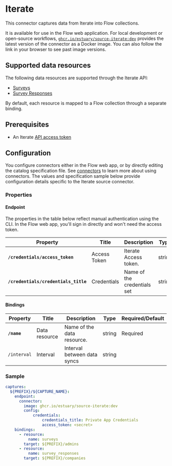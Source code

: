 
# Iterate

This connector captures data from Iterate into Flow collections.

It is available for use in the Flow web application. For local development or open-source workflows, [`ghcr.io/estuary/source-iterate:dev`](https://ghcr.io/estuary/source-iterate:dev) provides the latest version of the connector as a Docker image. You can also follow the link in your browser to see past image versions.

## Supported data resources

The following data resources are supported through the Iterate API:

* [Surveys](https://iterate.docs.apiary.io/#reference/0//surveys)
* [Survey Responses](https://iterate.docs.apiary.io/#reference/0//surveys/{id}/responses)

By default, each resource is mapped to a Flow collection through a separate binding.

## Prerequisites

* An Iterate [API access token](https://iterate.docs.apiary.io/#introduction/overview/authentication)

## Configuration

You configure connectors either in the Flow web app, or by directly editing the catalog specification file.
See [connectors](../../../concepts/connectors.md#using-connectors) to learn more about using connectors. The values and specification sample below provide configuration details specific to the Iterate source connector.

### Properties

#### Endpoint

The properties in the table below reflect manual authentication using the CLI. In the Flow web app,
you'll sign in directly and won't need the access token.

| Property | Title | Description | Type | Required/Default |
|---|---|---|---|---|
| **`/credentials/access_token`** | Access Token | Iterate Access token. | string | Required |
| **`/credentials/credentials_title`** | Credentials | Name of the credentials set | string | Required, `"Private App Credentials"` |


#### Bindings

| Property | Title | Description | Type | Required/Default |
|---|---|---|---|---|
| **`/name`** | Data resource | Name of the data resource. | string | Required |
| `/interval` | Interval | Interval between data syncs | string |          |


### Sample

```yaml
captures:
  ${PREFIX}/${CAPTURE_NAME}:
    endpoint:
      connector:
        image: ghcr.io/estuary/source-iterate:dev
        config:
            credentials:
                credentials_title: Private App Credentials
                access_token: <secret>
    bindings:
      - resource:
          name: surveys
        target: ${PREFIX}/admins
      - resource:
          name: survey_responses
        target: ${PREFIX}/companies
```

